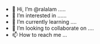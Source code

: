 - 👋 Hi, I’m @ralalam .....
- 👀 I’m interested in ......
- 🌱 I’m currently learning ....
- 💞️ I’m looking to collaborate on ....
- 📫 How to reach me ...

<!---
ralalam/ralalam is a ✨ special ✨ repository because its `README.md` (this file) appears on your GitHub profile.
You can click the Preview link to take a look at your changes.
--->
